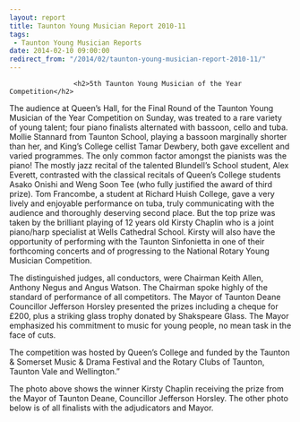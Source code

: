 ```yaml
---
layout: report
title: Taunton Young Musician Report 2010-11
tags: 
 - Taunton Young Musician Reports
date: 2014-02-10 09:00:00
redirect_from: "/2014/02/taunton-young-musician-report-2010-11/"
---
```

<section>

                    
                    <h2>5th Taunton Young Musician of the Year Competition</h2>
<p>The audience at Queen’s Hall, for the Final Round of the Taunton Young Musician of the Year Competition on Sunday, was treated to a rare variety of young talent; four piano finalists alternated with bassoon, cello and tuba. Mollie Stannard from Taunton School, playing a bassoon marginally shorter than her, and King’s College cellist Tamar Dewbery, both gave excellent and varied programmes. The only common factor amongst the pianists was the piano! The mostly jazz recital of the talented Blundell’s School student, Alex Everett, contrasted with the classical recitals of Queen’s College students Asako Onishi and Weng Soon Tee (who fully justified the award of third prize). Tom Francombe, a student at Richard Huish College, gave a very lively and enjoyable performance on tuba, truly communicating with the audience and thoroughly deserving second place. But the top prize was taken by the brilliant playing of 12 years old Kirsty Chaplin who is a joint piano/harp specialist at Wells Cathedral School. Kirsty will also have the opportunity of performing with the Taunton Sinfonietta in one of their forthcoming concerts and of progressing to the National Rotary Young Musician Competition.</p>
<p>The distinguished judges, all conductors, were Chairman Keith Allen, Anthony Negus and Angus Watson. The Chairman spoke highly of the standard of performance of all competitors. The Mayor of Taunton Deane Councillor Jefferson Horsley presented the prizes including a cheque for £200, plus a striking glass trophy donated by Shakspeare Glass. The Mayor emphasized his commitment to music for young people, no mean task in the face of cuts.</p>
<p>The competition was hosted by Queen’s College and funded by the Taunton &#038; Somerset Music &#038; Drama Festival and the Rotary Clubs of Taunton, Taunton Vale and Wellington.”</p>
<p>The photo above shows the winner Kirsty Chaplin receiving the prize from the Mayor of Taunton Deane, Councillor Jefferson Horsley. The other photo below is of all finalists with the adjudicators and Mayor. </p>

                
</section>
